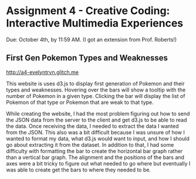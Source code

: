 Assignment 4 - Creative Coding: Interactive Multimedia Experiences
===

Due: October 4th, by 11:59 AM. (I got an extension from Prof. Roberts!)

## First Gen Pokemon Types and Weaknesses

http://a4-evelyntrvn.glitch.me

This website is uses d3.js to display first generation of Pokemon and their types and weaknesses. Hovering over the bars will show a tooltip with the number of Pokemon in a given type. Clicking the bar will display the list of Pokemon of that type or Pokemon that are weak to that type. 

While creating the website, I had the most problem figuring out how to send the JSON data from the server to the client and get d3.js to be able to read the data. Once receiving the data, I needed to extract the data I wanted from the JSON. This also was a bit difficult because I was unsure of how I wanted to format my data, what d3.js would want to input, and how I should go about extracting it from the dataset. In addition to that, I had some difficulty with formatting the bar to create the horizontal bar graph rather than a vertical bar graph. The alignment and the positions of the bars and axes were a bit tricky to figure out what needed to go where but eventually I was able to create get the bars to where they needed to be.

